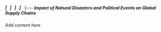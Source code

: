 ##### |   |   |   |   ├── Impact of Natural Disasters and Political Events on Global Supply Chains

*Add content here*